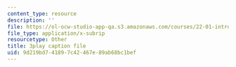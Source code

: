 ```yaml
---
content_type: resource
description: ''
file: https://ol-ocw-studio-app-qa.s3.amazonaws.com/courses/22-01-introduction-to-nuclear-engineering-and-ionizing-radiation-fall-2016/9d219bd741897c42467e89ab68bc1bef_KWaGHCjsSAM.srt
file_type: application/x-subrip
resourcetype: Other
title: 3play caption file
uid: 9d219bd7-4189-7c42-467e-89ab68bc1bef
---
```

